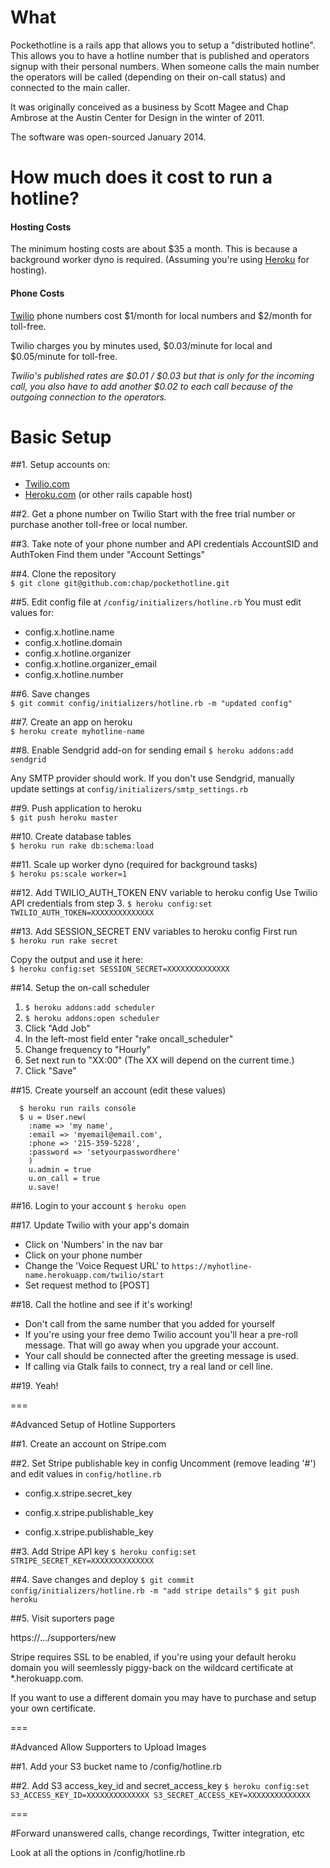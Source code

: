# What
Pockethotline is a rails app that allows you to setup a "distributed hotline". This allows you to have a hotline number that is published and operators signup with their personal numbers. When someone calls the main number the operators will be called (depending on their on-call status) and connected to the main caller.

It was originally conceived as a business by Scott Magee and Chap Ambrose at the Austin Center for Design in the winter of 2011.

The software was open-sourced January 2014.

# How much does it cost to run a hotline?

#### Hosting Costs
The minimum hosting costs are about $35 a month. This is because a background worker dyno is required. (Assuming you're using [Heroku](http://heroku.com) for hosting).

#### Phone Costs
[Twilio](http://twilio.com) phone numbers cost $1/month for local numbers and $2/month for toll-free.

Twilio charges you by minutes used, $0.03/minute for local and $0.05/minute for toll-free. 

*Twilio's published rates are $0.01 / $0.03 but that is only for the incoming call, you also have to add another $0.02 to each call because of the outgoing connection to the operators.*

# Basic Setup

##1. Setup accounts on:
* [Twilio.com](http://twilio.com)
* [Heroku.com](http://heroku.com) (or other rails capable host)

##2. Get a phone number on Twilio
Start with the free trial number or purchase another toll-free or local number.

##3. Take note of your phone number and API credentials AccountSID and AuthToken 
Find them under "Account Settings"

##4. Clone the repository  
```$ git clone git@github.com:chap/pockethotline.git```

##5. Edit config file at ```/config/initializers/hotline.rb``` 
You must edit values for:

* config.x.hotline.name
* config.x.hotline.domain
* config.x.hotline.organizer
* config.x.hotline.organizer_email 
* config.x.hotline.number

##6. Save changes  
```$ git commit config/initializers/hotline.rb -m "updated config"```

##7. Create an app on heroku  
```$ heroku create myhotline-name```

##8. Enable Sendgrid add-on for sending email
```$ heroku addons:add sendgrid```
  
Any SMTP provider should work. If you don't use Sendgrid, manually update settings at ```config/initializers/smtp_settings.rb```

##9. Push application to heroku  
```$ git push heroku master```

##10. Create database tables  
```$ heroku run rake db:schema:load```

##11. Scale up worker dyno (required for background tasks)  
```$ heroku ps:scale worker=1```

##12. Add TWILIO_AUTH_TOKEN ENV variable to heroku config
Use Twilio API credentials from step 3.
```$ heroku config:set TWILIO_AUTH_TOKEN=XXXXXXXXXXXXXX```

##13. Add SESSION_SECRET ENV variables to heroku config
First run  
```$ heroku run rake secret```

Copy the output and use it here:  
```$ heroku config:set SESSION_SECRET=XXXXXXXXXXXXXX```

##14. Setup the on-call scheduler
1. ```$ heroku addons:add scheduler```
2. ```$ heroku addons:open scheduler```
3. Click "Add Job"
4. In the left-most field enter "rake oncall_scheduler"
5. Change frequency to "Hourly"
6. Set next run to "XX:00" (The XX will depend on the current time.)
7. Click "Save"


##15. Create yourself an account (edit these values)  
```
  $ heroku run rails console
  $ u = User.new(
    :name => 'my name', 
    :email => 'myemail@email.com', 
    :phone => '215-359-5228', 
    :password => 'setyourpasswordhere'
    )
    u.admin = true
    u.on_call = true
    u.save!
```

##16. Login to your account
```$ heroku open```

##17. Update Twilio with your app's domain
* Click on 'Numbers' in the nav bar
* Click on your phone number
* Change the 'Voice Request URL' to ```https://myhotline-name.herokuapp.com/twilio/start```
* Set request method to [POST]

##18. Call the hotline and see if it's working!
* Don't call from the same number that you added for yourself
* If you're using your free demo Twilio account you'll hear a pre-roll message. That will go away when you upgrade your account.
* Your call should be connected after the greeting message is used.
* If calling via Gtalk fails to connect, try a real land or cell line.

##19. Yeah!

===

#Advanced Setup of Hotline Supporters

##1. Create an account on Stripe.com

##2. Set Stripe publishable key in config
Uncomment (remove leading '#') and edit values in  ```config/hotline.rb```
* config.x.stripe.secret_key
* config.x.stripe.publishable_key

* config.x.stripe.publishable_key

##3. Add Stripe API key
```$ heroku config:set STRIPE_SECRET_KEY=XXXXXXXXXXXXXX```

##4. Save changes and deploy
```$ git commit config/initializers/hotline.rb -m "add stripe details"```
```$ git push heroku```
  
##5. Visit suporters page

https://.../supporters/new  

Stripe requires SSL to be enabled, if you're using your default heroku domain you will seemlessly piggy-back on the wildcard certificate at *.herokuapp.com.

If you want to use a different domain you may have to purchase and setup your own certificate. 

===

#Advanced Allow Supporters to Upload Images

##1. Add your S3 bucket name to /config/hotline.rb

##2. Add S3 access_key_id and secret_access_key
```$ heroku config:set S3_ACCESS_KEY_ID=XXXXXXXXXXXXXX S3_SECRET_ACCESS_KEY=XXXXXXXXXXXXXX```

===

#Forward unanswered calls, change recordings, Twitter integration, etc

Look at all the options in /config/hotline.rb
